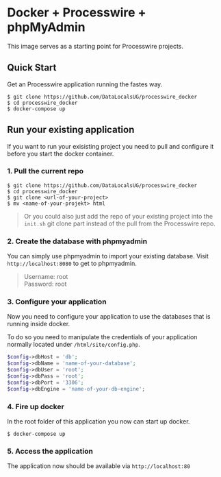 # Docker + Processwire + phpMyAdmin

This image serves as a starting point for Processwire projects.

## Quick Start

Get an Processwire application running the fastes way.

```shell
$ git clone https://github.com/DataLocalsUG/processwire_docker
$ cd processwire_docker
$ docker-compose up
```

## Run your existing application

If you want to run your exisisting project you need to pull and configure it before you start the docker container.

### 1. Pull the current repo

```shell
$ git clone https://github.com/DataLocalsUG/processwire_docker
$ cd processwire_docker
$ git clone <url-of-your-project>
$ mv <name-of-your-projekt> html
```

> Or you could also just add the repo of your existing project into the `init.sh` git clone part instead of the pull from the Processwire repo.


### 2. Create the database with phpmyadmin

You can simply use phpmyadmin to import your existing database.
Visit `http://localhost:8080` to get to phpmyadmin.

> Username: root  
> Password: root  

### 3. Configure your application

Now you need to configure your application to use the databases that is running inside docker.

To do so you need to manipulate the credentials of your application normally located under `/html/site/config.php`.

```php
$config->dbHost = 'db';  
$config->dbName = 'name-of-your-database';  
$config->dbUser = 'root';  
$config->dbPass = 'root';  
$config->dbPort = '3306';  
$config->dbEngine = 'name-of-your-db-engine';  
```

### 4. Fire up docker

In the root folder of this application you now can start up docker.

```shell
$ docker-compose up
```

### 5. Access the application

The application now should be available via `http://localhost:80`
